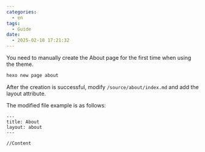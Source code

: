 ```yaml
---
categories:
  - en
tags:
  - Guide
date:
  - 2025-02-18 17:21:32
---
```


You need to manually create the About page for the first time when using the theme.

``` bash
hexo new page about
```

After the creation is successful, modify `/source/about/index.md` and add the layout attribute.

The modified file example is as follows:

``` Text index.md
---
title: About
layout: about
---

//Content
```